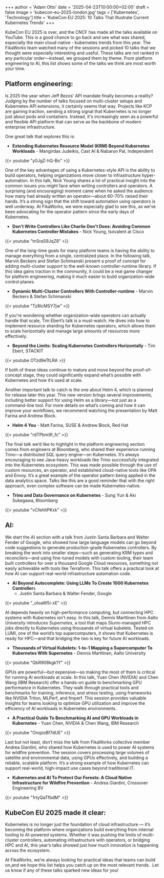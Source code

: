 +++
author = 'Adam Otto'
date = '2025-04-23T10:00:00+02:00'
draft = false
image = 'kubecon-eu-2025-london.jpg'
tags = ['Kubernetes', 'Technology']
title = 'KubeCon EU 2025: 10 Talks That Illustrate Current Kubernetes Trends'
+++

KubeCon EU 2025 is over, and the CNCF has made all the talks available on
YouTube. This is a good chance to go back and see what was shared, especially
the main cloud-native - kubernetes trends from this year. The FikaWorks team
watched many of the sessions and picked 10 talks that we thought were especially
interesting and useful. These talks are not ranked in any particular
order—instead, we grouped them by theme. From platform engineering to AI, this
list shows some of the talks we think are most worth your time.

## **Platform engineering:**

Is 2025 the year when Jeff Bezos’ API mandate finally becomes a reality? Judging
by the number of talks focused on multi-cluster setups and Kubernetes API
extensions, it certainly seems that way. Projects like KCP are gaining traction,
sending a strong signal that Kubernetes is no longer just about pods and
containers. Instead, it's increasingly seen as a powerful and flexible API
platform that can serve as the backbone of modern enterprise infrastructure.

One great talk that explores this is:

- **Extending Kubernetes Resource Model (KRM) Beyond Kubernetes Workloads** -
  Mangirdas Judeikis, Cast AI & Nabarun Pal, Independent

{{< youtube "y0JgZ-hQ-Bo" >}}

One of the key advantages of using a Kubernetes-style API is the ability to
build operators, helping organizations move closer to infrastructure
hyper-automation. In this talk, Nick Young shares a lot of practical insight
into the common issues you might face when writing controllers and operators. A
surprising (and encouraging) moment came when he asked the audience how many had
already written an operator—about 60–70% raised their hands. It’s a strong sign
that the shift toward automation using operators is well underway. At FikaWorks,
we were especially glad to see this, as we’ve been advocating for the operator
pattern since the early days of Kubernetes.

- **Don't Write Controllers Like Charlie Don't Does: Avoiding Common Kubernetes
  Controller Mistakes** - Nick Young, Isovalent at Cisco

{{< youtube "tnSraS9JqZ8" >}}

One of the long-time goals for many platform teams is having the ability to
manage everything from a single, centralized place. In the following talk,
Marvin Beckers and Stefan Schimanski present a proof of concept for adding
multi-cluster support to the well-known controller-runtime library. If this idea
gains traction in the community, it could be a real game changer for platform
engineering, making it much easier to build organization-wide control planes.

- **Dynamic Multi-Cluster Controllers With Controller-runtime** - Marvin Beckers
  & Stefan Schimanski

{{< youtube "Tz8IcMSY7jw" >}}

If you're wondering whether organization-wide operators can actually handle that
scale, Tim Ebert’s talk is a must-watch. He dives into how to implement resource
sharding for Kubernetes operators, which allows them to scale horizontally and
manage large amounts of resources more effectively.

- **Beyond the Limits: Scaling Kubernetes Controllers Horizontally** - Tim
  Ebert, STACKIT

{{< youtube OTzd9eTtLRA >}}

If both of these ideas continue to mature and move beyond the proof-of-concept
stage, they could significantly expand what’s possible with Kubernetes and how
it’s used at scale.

Another important talk to catch is the one about Helm 4, which is planned for
release later this year. This new version brings several improvements, including
better support for using Helm as a library—not just as a command-line tool. For
more details on what’s coming and how it can improve your workflows, we
recommend watching the presentation by Matt Farina and Andrew Block.

- **Helm 4 You** - Matt Farina, SUSE & Andrew Block, Red Hat

{{< youtube "rdTPbm9f_fc" >}}

The final talk we’d like to highlight in the platform engineering section comes
from engineers at Bloomberg, who shared their experience running Trino—a
distributed SQL query engine—on Kubernetes. It’s always encouraging to see
Java-heavy workloads like Trino successfully integrated into the Kubernetes
ecosystem. This was made possible through the use of custom resources, an
operator, and established cloud-native tools like OPA and Envoy. It’s a great
example of the operator pattern being applied in the data analytics space. Talks
like this are a good reminder that with the right approach, even complex
software can be made Kubernetes-native.

- **Trino and Data Governance on Kubernetes** - Sung Yun & Aki Sukegawa,
  Bloomberg

{{< youtube "vCfehltPKxk" >}}

## **AI:**

We start the AI section with a talk from Justin Santa Barbara and Walter Fender
of Google, who showed how large language models can go beyond code suggestions
to generate production-grade Kubernetes controllers. By breaking the work into
smaller steps—such as generating KRM types and reconcilers—and using fine-tuned
models with custom tooling, their team built controllers for over a thousand
Google Cloud resources, something not easily achievable with tools like
Terraform. This talk offers a practical look at how AI can support real-world
infrastructure automation code.

- **AI Beyond Autocomplete: Using LLMs To Create 1000 Kubernetes Controller**s
  - Justin Santa Barbara & Walter Fender, Google

{{< youtube "_oIoaW5i-xE" >}}

AI depends heavily on high-performance computing, but connecting HPC systems
with Kubernetes isn’t easy. In this talk, Dennis Marttinen from Aalto University
introduces _Supernetes_, a tool that maps Slurm-managed HPC jobs directly to
Kubernetes using thousands of virtual kubelets. Tested on LUMI, one of the
world’s top supercomputers, it shows that Kubernetes is ready for HPC—and that
bridging the two is key for future AI workloads.

- **Thousands of Virtual Kubelets: 1-to-1 Mapping a Supercomputer To Kubernetes
  With Supernetes** - Dennis Marttinen, Aalto University

{{< youtube "QbR908kgk1Y" >}}

GPUs are powerful—but expensive—so making the most of them is critical for
running AI workloads at scale. In this talk, Yuan Chen (NVIDIA) and Chen Wang
(IBM Research) offer a hands-on guide to benchmarking GPU performance in
Kubernetes. They walk through practical tools and benchmarks for training,
inference, and stress testing, using frameworks like NVIDIA Triton, MLPerf, and
fmperf. This session provides valuable insights for teams looking to optimize
GPU utilization and improve the efficiency of AI workloads in Kubernetes
environments.

- **A Practical Guide To Benchmarking AI and GPU Workloads in Kubernetes** -
  Yuan Chen, NVIDIA & Chen Wang, IBM Research

{{< youtube "OnqzoBf7dUE" >}}

Last but not least, don’t miss the talk from FikaWorks collective member Andrea
Giardini, who shared how Kubernetes is used to power AI systems for wildfire
prevention. The session covers processing large volumes of satellite and
environmental data, using GPUs effectively, and building a reliable, scalable
platform. It’s a strong example of how Kubernetes can support real-world,
high-impact use cases beyond traditional IT.

- **Kubernetes and AI To Protect Our Forests: A Cloud Native Infrastructure for
  Wildfire Prevention** - Andrea Giardini, Crossover Engineering BV

{{< youtube "1rtyQaTfbdM" >}}

## KubeCon EU 2025 made it clear:

Kubernetes is no longer just the foundation of cloud infrastructure — it’s
becoming the platform where organizations build everything from internal tooling
to AI-powered systems. Whether it was pushing the limits of multi-cluster
controllers, automating infrastructure with operators, or bridging HPC and AI,
this year’s talks showed just how much innovation is happening across the
ecosystem.

At FikaWorks, we’re always looking for practical ideas that teams can build
on,and we hope this list helps you catch up on the most relevant trends.  Let us
know if any of these talks sparked new ideas for you!
